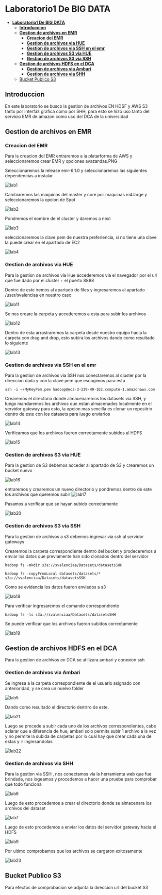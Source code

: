 # **Laboratorio1 De BIG DATA**

- [**Laboratorio1 De BIG DATA**](#laboratorio1-de-big-data)
  - [**Introduccion**](#introduccion)
  - [**Gestion de archivos en EMR**](#gestion-de-archivos-en-emr)
    - [**Creacion del EMR**](#creacion-del-emr)
    - [**Gestion de archivos via HUE**](#gestion-de-archivos-via-hue)
    - [**Gestion de archivos via SSH en el emr**](#gestion-de-archivos-via-ssh-en-el-emr)
    - [**Gestion de archivos S3 via HUE**](#gestion-de-archivos-s3-via-hue)
    - [**Gestion de archivos S3 via SSH**](#gestion-de-archivos-s3-via-ssh)
  - [**Gestion de archivos HDFS en el DCA**](#gestion-de-archivos-hdfs-en-el-dca)
    - [**Gestion de archivos via Ambari**](#gestion-de-archivos-via-ambari)
    - [**Gestion de archivos via SHH**](#gestion-de-archivos-via-shh)
  - [Bucket Publico S3](#bucket-publico-s3)

## **Introduccion**

En este laboratorio se busco la gestion de archivos EN HDSF y AWS S3
tanto por interfaz grafica como por SHH, para esto se hizo uso tanto del servicio EMR de amazon como uso del DCA de la universidad

## **Gestion de archivos en EMR**


### **Creacion del EMR**

Para la creacion del EMR entraremos a la platarforma de AWS y seleccionaremos crear EMR y opciones avazandas.PNG

Seleccionaremos la release emr-6.1.0 y seleccionaremos las siguientes dependencias a instalar

![lab1](img/lab1.PNG)

Cambiaremos las maquinas del master y core por maquinas m4.large y seleccionaremos la opcion de Spot

![lab2](img/lab2.PNG)

Pondremos el nombre de el cluster y daremos a next

![lab3](img/lab3.PNG)

seleccionaremos la clave pem de nuestra preferiencia, si no tiene una clave la puede crear en el apartado de EC2

![lab4](img/lab4.PNG)

### **Gestion de archivos via HUE**

Para la gestion de archivos via Hue accederemos via el navegador por el url que fue dado por el cluster + el puerto 8888


Dentro de este iremos al apartado de files y ingresaremos al apartado /user/svalenciaa en nuestro caso

![lab11](img/lab11.PNG)

Se nos creare la carpeta y accederemos a esta para subir los archivos

![lab12](img/lab12.PNG)

Dentro de esta arrastraremos la carpeta desde nuestro equipo hacia la carpeta con drag and drop, esto subira los archivos dando como resultado lo siguiente

![lab13](img/lab13.PNG)

### **Gestion de archivos via SSH en el emr**

Para la gestion de archivos via SSH nos conectaremos al cluster por la direccion dada y con la clave pem que escogimos para esta

```
ssh -i ~/MyKeyPem.pem hadoop@ec2-3-239-49-102.compute-1.amazonaws.com
```
Crearemos el directorio donde almacenaremos los datasets via SSH, y luego mandaremos los archivos que estan almacenados localmente en el servidor gateway para esto, la opcion mas sencilla es clonar un repositrio dentro de este con los datasets para luego enviarlos

![lab14](img/lab14.PNG)

Verificamos que los archivos fueron correctamente subidos al HDFS

![lab15](img/lab15.PNG)

### **Gestion de archivos S3 via HUE**

Para la gestion de S3 debemos acceder al apartado de S3 y crearemos un bucket nuevo

![lab16](img/lab16.PNG)

entraremos y crearemos un nuevo directorio y pondremos dentro de este los archivos que queremos subir
![lab17](img/lab17.PNG)

Pasamos a verificar que se hayan subido correctamente

![lab20](img/lab20.PNG)

### **Gestion de archivos S3 via SSH**

Para la gestion  de archivos a s3 debemos ingresar via ssh al servidor gateways 

Crearemos la carpeta correspondiente dentro del bucket y prodeceremos a enviar los datos que previamente han sido clonados dentro del servidor
```
hadoop fs -mkdir s3a://svalenciaa/Datasets/datasetsSHH

hadoop fs -copyFromLocal datasets/datasets/* s3a://svalenciaa/Datasets/datasetsSSH
```
Como se evidencia  los datos fueron enviados a s3

![lab18](img/lab18.PNG)

Para verificar ingresaremos el comando correspondiente 
```
hadoop fs -ls s3a://svalenciaa/Datasets/datasetsSHH
```
Se puede verificar que los archivos fueron subidos correctamente


![lab19](img/lab19.PNG)

## **Gestion de archivos HDFS en el DCA**

Para la gestion de archivos en DCA se utilizara ambari y conexion ssh
### **Gestion de archivos via Ambari**

Se ingresa a la carpeta correspondiente de el usuario asignado con anterioridad, y se crea un nuelvo folder

![lab5](img/lab5.PNG)

Dando como resultado el directorio dentrro de este.

![lab21](img/lab21.PNG)

Luego se procede a subir cada uno de los archivos correspondientes, cabe aclarar que a diferencia de hue, ambari solo permita subir 1 archivo a la vez y no permite la subida de carpetas por lo cual hay que crear cada una de estas y ir ingresandolas.

![lab22](img/lab22.PNG)

### **Gestion de archivos via SHH**

Para la gestion via SSH , nos conectamos via la herramienta web que fue brindada, nos logeamos y procedemos a hacer una prueba para comprobar que todo funciona

![lab6](img/lab6.PNG)

Luego de esto procedemos a crear el directorio donde se almacenara los archivos del dataset

![lab7](img/lab7.PNG)

Luego de esto procedemos a enviar los datos del servidor gateway hacia el HDFS

![lab9](img/lab9.PNG)

Por ultimo comprobamos que los archivos se cargaron exitosamente

![lab23](img/lab23.PNG)


## Bucket Publico S3

Para efectos de comprobacion se adjunta la direccion url del bucket 
S3